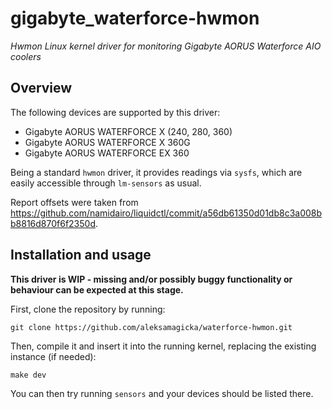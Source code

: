 # gigabyte_waterforce-hwmon

_Hwmon Linux kernel driver for monitoring Gigabyte AORUS Waterforce AIO coolers_

## Overview

The following devices are supported by this driver:

* Gigabyte AORUS WATERFORCE X (240, 280, 360)
* Gigabyte AORUS WATERFORCE X 360G
* Gigabyte AORUS WATERFORCE EX 360

Being a standard `hwmon` driver, it provides readings via `sysfs`, which are easily accessible through `lm-sensors` as usual.

Report offsets were taken from https://github.com/namidairo/liquidctl/commit/a56db61350d01db8c3a008bb8816d870f6f2350d.

## Installation and usage

**This driver is WIP - missing and/or possibly buggy functionality or behaviour can be expected at this stage.**

First, clone the repository by running:

```commandline
git clone https://github.com/aleksamagicka/waterforce-hwmon.git
```

Then, compile it and insert it into the running kernel, replacing the existing instance (if needed):

```commandline
make dev
```

You can then try running `sensors` and your devices should be listed there.
